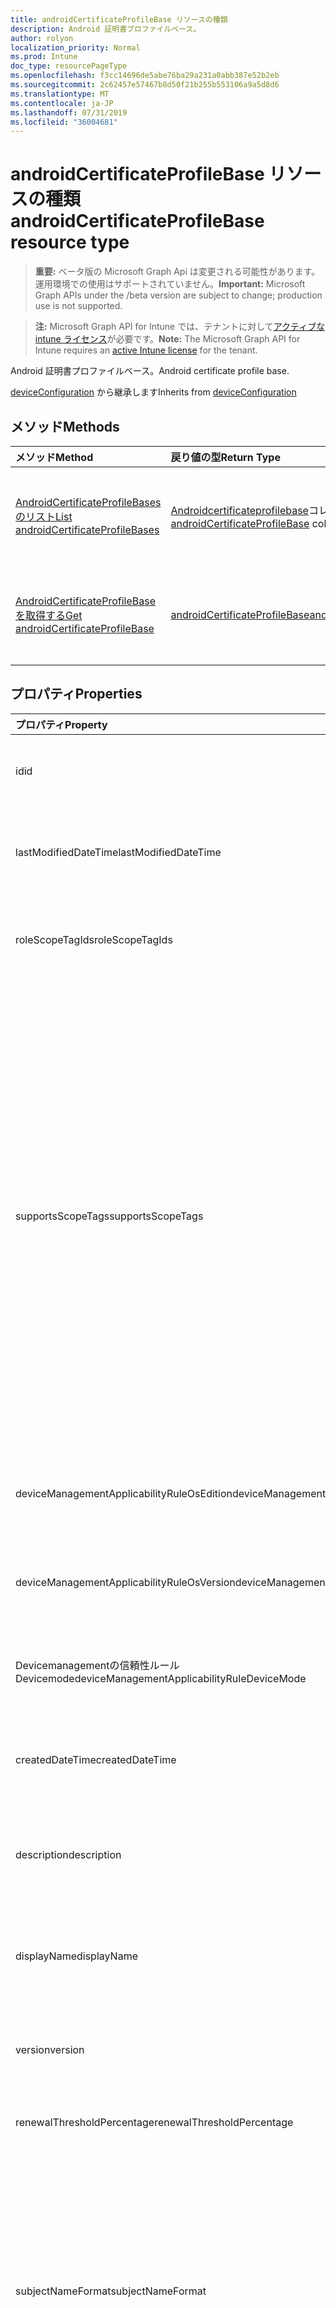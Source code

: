 ```yaml
---
title: androidCertificateProfileBase リソースの種類
description: Android 証明書プロファイルベース。
author: rolyon
localization_priority: Normal
ms.prod: Intune
doc_type: resourcePageType
ms.openlocfilehash: f3cc14696de5abe76ba29a231a0abb387e52b2eb
ms.sourcegitcommit: 2c62457e57467b8d50f21b255b553106a9a5d8d6
ms.translationtype: MT
ms.contentlocale: ja-JP
ms.lasthandoff: 07/31/2019
ms.locfileid: "36004681"
---
```

# <a name="androidcertificateprofilebase-resource-type"></a><span data-ttu-id="9a88f-103">androidCertificateProfileBase リソースの種類</span><span class="sxs-lookup"><span data-stu-id="9a88f-103">androidCertificateProfileBase resource type</span></span>

> <span data-ttu-id="9a88f-104">**重要:** ベータ版の Microsoft Graph Api は変更される可能性があります。運用環境での使用はサポートされていません。</span><span class="sxs-lookup"><span data-stu-id="9a88f-104">**Important:** Microsoft Graph APIs under the /beta version are subject to change; production use is not supported.</span></span>

> <span data-ttu-id="9a88f-105">**注:** Microsoft Graph API for Intune では、テナントに対して[アクティブな intune ライセンス](https://go.microsoft.com/fwlink/?linkid=839381)が必要です。</span><span class="sxs-lookup"><span data-stu-id="9a88f-105">**Note:** The Microsoft Graph API for Intune requires an [active Intune license](https://go.microsoft.com/fwlink/?linkid=839381) for the tenant.</span></span>

<span data-ttu-id="9a88f-106">Android 証明書プロファイルベース。</span><span class="sxs-lookup"><span data-stu-id="9a88f-106">Android certificate profile base.</span></span>


<span data-ttu-id="9a88f-107">[deviceConfiguration](../resources/intune-deviceconfig-deviceconfiguration.md) から継承します</span><span class="sxs-lookup"><span data-stu-id="9a88f-107">Inherits from [deviceConfiguration](../resources/intune-deviceconfig-deviceconfiguration.md)</span></span>

## <a name="methods"></a><span data-ttu-id="9a88f-108">メソッド</span><span class="sxs-lookup"><span data-stu-id="9a88f-108">Methods</span></span>
|<span data-ttu-id="9a88f-109">メソッド</span><span class="sxs-lookup"><span data-stu-id="9a88f-109">Method</span></span>|<span data-ttu-id="9a88f-110">戻り値の型</span><span class="sxs-lookup"><span data-stu-id="9a88f-110">Return Type</span></span>|<span data-ttu-id="9a88f-111">説明</span><span class="sxs-lookup"><span data-stu-id="9a88f-111">Description</span></span>|
|:---|:---|:---|
|[<span data-ttu-id="9a88f-112">AndroidCertificateProfileBases のリスト</span><span class="sxs-lookup"><span data-stu-id="9a88f-112">List androidCertificateProfileBases</span></span>](../api/intune-deviceconfig-androidcertificateprofilebase-list.md)|<span data-ttu-id="9a88f-113">[Androidcertificateprofilebase](../resources/intune-deviceconfig-androidcertificateprofilebase.md)コレクション</span><span class="sxs-lookup"><span data-stu-id="9a88f-113">[androidCertificateProfileBase](../resources/intune-deviceconfig-androidcertificateprofilebase.md) collection</span></span>|<span data-ttu-id="9a88f-114">[Androidcertificateprofilebase](../resources/intune-deviceconfig-androidcertificateprofilebase.md)オブジェクトのプロパティとリレーションシップをリストします。</span><span class="sxs-lookup"><span data-stu-id="9a88f-114">List properties and relationships of the [androidCertificateProfileBase](../resources/intune-deviceconfig-androidcertificateprofilebase.md) objects.</span></span>|
|[<span data-ttu-id="9a88f-115">AndroidCertificateProfileBase を取得する</span><span class="sxs-lookup"><span data-stu-id="9a88f-115">Get androidCertificateProfileBase</span></span>](../api/intune-deviceconfig-androidcertificateprofilebase-get.md)|[<span data-ttu-id="9a88f-116">androidCertificateProfileBase</span><span class="sxs-lookup"><span data-stu-id="9a88f-116">androidCertificateProfileBase</span></span>](../resources/intune-deviceconfig-androidcertificateprofilebase.md)|<span data-ttu-id="9a88f-117">[Androidcertificateprofilebase](../resources/intune-deviceconfig-androidcertificateprofilebase.md)オブジェクトのプロパティとリレーションシップを読み取ります。</span><span class="sxs-lookup"><span data-stu-id="9a88f-117">Read properties and relationships of the [androidCertificateProfileBase](../resources/intune-deviceconfig-androidcertificateprofilebase.md) object.</span></span>|

## <a name="properties"></a><span data-ttu-id="9a88f-118">プロパティ</span><span class="sxs-lookup"><span data-stu-id="9a88f-118">Properties</span></span>
|<span data-ttu-id="9a88f-119">プロパティ</span><span class="sxs-lookup"><span data-stu-id="9a88f-119">Property</span></span>|<span data-ttu-id="9a88f-120">型</span><span class="sxs-lookup"><span data-stu-id="9a88f-120">Type</span></span>|<span data-ttu-id="9a88f-121">説明</span><span class="sxs-lookup"><span data-stu-id="9a88f-121">Description</span></span>|
|:---|:---|:---|
|<span data-ttu-id="9a88f-122">id</span><span class="sxs-lookup"><span data-stu-id="9a88f-122">id</span></span>|<span data-ttu-id="9a88f-123">文字列</span><span class="sxs-lookup"><span data-stu-id="9a88f-123">String</span></span>|<span data-ttu-id="9a88f-124">エンティティのキー。</span><span class="sxs-lookup"><span data-stu-id="9a88f-124">Key of the entity.</span></span> <span data-ttu-id="9a88f-125">[deviceConfiguration](../resources/intune-deviceconfig-deviceconfiguration.md) から継承します</span><span class="sxs-lookup"><span data-stu-id="9a88f-125">Inherited from [deviceConfiguration](../resources/intune-deviceconfig-deviceconfiguration.md)</span></span>|
|<span data-ttu-id="9a88f-126">lastModifiedDateTime</span><span class="sxs-lookup"><span data-stu-id="9a88f-126">lastModifiedDateTime</span></span>|<span data-ttu-id="9a88f-127">DateTimeOffset</span><span class="sxs-lookup"><span data-stu-id="9a88f-127">DateTimeOffset</span></span>|<span data-ttu-id="9a88f-128">オブジェクトの最終更新の DateTime。</span><span class="sxs-lookup"><span data-stu-id="9a88f-128">DateTime the object was last modified.</span></span> <span data-ttu-id="9a88f-129">[deviceConfiguration](../resources/intune-deviceconfig-deviceconfiguration.md) から継承します</span><span class="sxs-lookup"><span data-stu-id="9a88f-129">Inherited from [deviceConfiguration](../resources/intune-deviceconfig-deviceconfiguration.md)</span></span>|
|<span data-ttu-id="9a88f-130">roleScopeTagIds</span><span class="sxs-lookup"><span data-stu-id="9a88f-130">roleScopeTagIds</span></span>|<span data-ttu-id="9a88f-131">文字列コレクション</span><span class="sxs-lookup"><span data-stu-id="9a88f-131">String collection</span></span>|<span data-ttu-id="9a88f-132">このエンティティインスタンスの範囲タグのリスト。</span><span class="sxs-lookup"><span data-stu-id="9a88f-132">List of Scope Tags for this Entity instance.</span></span> <span data-ttu-id="9a88f-133">[deviceConfiguration](../resources/intune-deviceconfig-deviceconfiguration.md) から継承します</span><span class="sxs-lookup"><span data-stu-id="9a88f-133">Inherited from [deviceConfiguration](../resources/intune-deviceconfig-deviceconfiguration.md)</span></span>|
|<span data-ttu-id="9a88f-134">supportsScopeTags</span><span class="sxs-lookup"><span data-stu-id="9a88f-134">supportsScopeTags</span></span>|<span data-ttu-id="9a88f-135">Boolean</span><span class="sxs-lookup"><span data-stu-id="9a88f-135">Boolean</span></span>|<span data-ttu-id="9a88f-136">基になるデバイス構成がスコープタグの割り当てをサポートしているかどうかを示します。</span><span class="sxs-lookup"><span data-stu-id="9a88f-136">Indicates whether or not the underlying Device Configuration supports the assignment of scope tags.</span></span> <span data-ttu-id="9a88f-137">この値が false である場合、ScopeTags プロパティへの割り当ては許可されません。エンティティは、スコープを持つユーザーには表示されません。</span><span class="sxs-lookup"><span data-stu-id="9a88f-137">Assigning to the ScopeTags property is not allowed when this value is false and entities will not be visible to scoped users.</span></span> <span data-ttu-id="9a88f-138">これは Silverlight で作成された従来のポリシーに対して実行され、Azure ポータルでポリシーを削除して再作成することによって解決できます。</span><span class="sxs-lookup"><span data-stu-id="9a88f-138">This occurs for Legacy policies created in Silverlight and can be resolved by deleting and recreating the policy in the Azure Portal.</span></span> <span data-ttu-id="9a88f-139">このプロパティに値を設定するには、 SetExtrusionDirection メソッドを適用します。</span><span class="sxs-lookup"><span data-stu-id="9a88f-139">This property is read-only.</span></span> <span data-ttu-id="9a88f-140">[deviceConfiguration](../resources/intune-deviceconfig-deviceconfiguration.md) から継承します</span><span class="sxs-lookup"><span data-stu-id="9a88f-140">Inherited from [deviceConfiguration](../resources/intune-deviceconfig-deviceconfiguration.md)</span></span>|
|<span data-ttu-id="9a88f-141">deviceManagementApplicabilityRuleOsEdition</span><span class="sxs-lookup"><span data-stu-id="9a88f-141">deviceManagementApplicabilityRuleOsEdition</span></span>|[<span data-ttu-id="9a88f-142">deviceManagementApplicabilityRuleOsEdition</span><span class="sxs-lookup"><span data-stu-id="9a88f-142">deviceManagementApplicabilityRuleOsEdition</span></span>](../resources/intune-deviceconfig-devicemanagementapplicabilityruleosedition.md)|<span data-ttu-id="9a88f-143">このポリシーの OS エディションの適用。</span><span class="sxs-lookup"><span data-stu-id="9a88f-143">The OS edition applicability for this Policy.</span></span> <span data-ttu-id="9a88f-144">[deviceConfiguration](../resources/intune-deviceconfig-deviceconfiguration.md) から継承します</span><span class="sxs-lookup"><span data-stu-id="9a88f-144">Inherited from [deviceConfiguration](../resources/intune-deviceconfig-deviceconfiguration.md)</span></span>|
|<span data-ttu-id="9a88f-145">deviceManagementApplicabilityRuleOsVersion</span><span class="sxs-lookup"><span data-stu-id="9a88f-145">deviceManagementApplicabilityRuleOsVersion</span></span>|[<span data-ttu-id="9a88f-146">deviceManagementApplicabilityRuleOsVersion</span><span class="sxs-lookup"><span data-stu-id="9a88f-146">deviceManagementApplicabilityRuleOsVersion</span></span>](../resources/intune-deviceconfig-devicemanagementapplicabilityruleosversion.md)|<span data-ttu-id="9a88f-147">このポリシーの OS バージョン適用ルール。</span><span class="sxs-lookup"><span data-stu-id="9a88f-147">The OS version applicability rule for this Policy.</span></span> <span data-ttu-id="9a88f-148">[deviceConfiguration](../resources/intune-deviceconfig-deviceconfiguration.md) から継承します</span><span class="sxs-lookup"><span data-stu-id="9a88f-148">Inherited from [deviceConfiguration](../resources/intune-deviceconfig-deviceconfiguration.md)</span></span>|
|<span data-ttu-id="9a88f-149">Devicemanagementの信頼性ルール Devicemode</span><span class="sxs-lookup"><span data-stu-id="9a88f-149">deviceManagementApplicabilityRuleDeviceMode</span></span>|[<span data-ttu-id="9a88f-150">Devicemanagementの信頼性ルール Devicemode</span><span class="sxs-lookup"><span data-stu-id="9a88f-150">deviceManagementApplicabilityRuleDeviceMode</span></span>](../resources/intune-deviceconfig-devicemanagementapplicabilityruledevicemode.md)|<span data-ttu-id="9a88f-151">このポリシーのデバイスモード適用ルール。</span><span class="sxs-lookup"><span data-stu-id="9a88f-151">The device mode applicability rule for this Policy.</span></span> <span data-ttu-id="9a88f-152">[deviceConfiguration](../resources/intune-deviceconfig-deviceconfiguration.md) から継承します</span><span class="sxs-lookup"><span data-stu-id="9a88f-152">Inherited from [deviceConfiguration](../resources/intune-deviceconfig-deviceconfiguration.md)</span></span>|
|<span data-ttu-id="9a88f-153">createdDateTime</span><span class="sxs-lookup"><span data-stu-id="9a88f-153">createdDateTime</span></span>|<span data-ttu-id="9a88f-154">DateTimeOffset</span><span class="sxs-lookup"><span data-stu-id="9a88f-154">DateTimeOffset</span></span>|<span data-ttu-id="9a88f-155">オブジェクトが作成された DateTime。</span><span class="sxs-lookup"><span data-stu-id="9a88f-155">DateTime the object was created.</span></span> <span data-ttu-id="9a88f-156">[deviceConfiguration](../resources/intune-deviceconfig-deviceconfiguration.md) から継承します</span><span class="sxs-lookup"><span data-stu-id="9a88f-156">Inherited from [deviceConfiguration](../resources/intune-deviceconfig-deviceconfiguration.md)</span></span>|
|<span data-ttu-id="9a88f-157">description</span><span class="sxs-lookup"><span data-stu-id="9a88f-157">description</span></span>|<span data-ttu-id="9a88f-158">String</span><span class="sxs-lookup"><span data-stu-id="9a88f-158">String</span></span>|<span data-ttu-id="9a88f-159">管理者が指定した、デバイス構成についての説明。</span><span class="sxs-lookup"><span data-stu-id="9a88f-159">Admin provided description of the Device Configuration.</span></span> <span data-ttu-id="9a88f-160">[deviceConfiguration](../resources/intune-deviceconfig-deviceconfiguration.md) から継承します</span><span class="sxs-lookup"><span data-stu-id="9a88f-160">Inherited from [deviceConfiguration](../resources/intune-deviceconfig-deviceconfiguration.md)</span></span>|
|<span data-ttu-id="9a88f-161">displayName</span><span class="sxs-lookup"><span data-stu-id="9a88f-161">displayName</span></span>|<span data-ttu-id="9a88f-162">String</span><span class="sxs-lookup"><span data-stu-id="9a88f-162">String</span></span>|<span data-ttu-id="9a88f-163">管理者が指定した、デバイス構成の名前。</span><span class="sxs-lookup"><span data-stu-id="9a88f-163">Admin provided name of the device configuration.</span></span> <span data-ttu-id="9a88f-164">[deviceConfiguration](../resources/intune-deviceconfig-deviceconfiguration.md) から継承します</span><span class="sxs-lookup"><span data-stu-id="9a88f-164">Inherited from [deviceConfiguration](../resources/intune-deviceconfig-deviceconfiguration.md)</span></span>|
|<span data-ttu-id="9a88f-165">version</span><span class="sxs-lookup"><span data-stu-id="9a88f-165">version</span></span>|<span data-ttu-id="9a88f-166">Int32</span><span class="sxs-lookup"><span data-stu-id="9a88f-166">Int32</span></span>|<span data-ttu-id="9a88f-167">デバイス構成のバージョン。</span><span class="sxs-lookup"><span data-stu-id="9a88f-167">Version of the device configuration.</span></span> <span data-ttu-id="9a88f-168">[deviceConfiguration](../resources/intune-deviceconfig-deviceconfiguration.md) から継承します</span><span class="sxs-lookup"><span data-stu-id="9a88f-168">Inherited from [deviceConfiguration](../resources/intune-deviceconfig-deviceconfiguration.md)</span></span>|
|<span data-ttu-id="9a88f-169">renewalThresholdPercentage</span><span class="sxs-lookup"><span data-stu-id="9a88f-169">renewalThresholdPercentage</span></span>|<span data-ttu-id="9a88f-170">Int32</span><span class="sxs-lookup"><span data-stu-id="9a88f-170">Int32</span></span>|<span data-ttu-id="9a88f-171">証明書の更新しきい値の割合。</span><span class="sxs-lookup"><span data-stu-id="9a88f-171">Certificate renewal threshold percentage.</span></span> <span data-ttu-id="9a88f-172">有効な値は 1 ~ 99</span><span class="sxs-lookup"><span data-stu-id="9a88f-172">Valid values 1 to 99</span></span>|
|<span data-ttu-id="9a88f-173">subjectNameFormat</span><span class="sxs-lookup"><span data-stu-id="9a88f-173">subjectNameFormat</span></span>|[<span data-ttu-id="9a88f-174">subjectNameFormat</span><span class="sxs-lookup"><span data-stu-id="9a88f-174">subjectNameFormat</span></span>](../resources/intune-deviceconfig-subjectnameformat.md)|<span data-ttu-id="9a88f-175">証明書のサブジェクト名の形式。</span><span class="sxs-lookup"><span data-stu-id="9a88f-175">Certificate Subject Name Format.</span></span> <span data-ttu-id="9a88f-176">可能な値は、`commonName`、`commonNameIncludingEmail`、`commonNameAsEmail`、`custom`、`commonNameAsIMEI`、`commonNameAsSerialNumber`、`commonNameAsAadDeviceId`、`commonNameAsIntuneDeviceId`、`commonNameAsDurableDeviceId` です。</span><span class="sxs-lookup"><span data-stu-id="9a88f-176">Possible values are: `commonName`, `commonNameIncludingEmail`, `commonNameAsEmail`, `custom`, `commonNameAsIMEI`, `commonNameAsSerialNumber`, `commonNameAsAadDeviceId`, `commonNameAsIntuneDeviceId`, `commonNameAsDurableDeviceId`.</span></span>|
|<span data-ttu-id="9a88f-177">subjectAlternativeNameType</span><span class="sxs-lookup"><span data-stu-id="9a88f-177">subjectAlternativeNameType</span></span>|[<span data-ttu-id="9a88f-178">subjectAlternativeNameType</span><span class="sxs-lookup"><span data-stu-id="9a88f-178">subjectAlternativeNameType</span></span>](../resources/intune-deviceconfig-subjectalternativenametype.md)|<span data-ttu-id="9a88f-179">証明書のサブジェクトの別名の種類。</span><span class="sxs-lookup"><span data-stu-id="9a88f-179">Certificate Subject Alternative Name Type.</span></span> <span data-ttu-id="9a88f-180">可能な値は、`none`、`emailAddress`、`userPrincipalName`、`customAzureADAttribute`、`domainNameService` です。</span><span class="sxs-lookup"><span data-stu-id="9a88f-180">Possible values are: `none`, `emailAddress`, `userPrincipalName`, `customAzureADAttribute`, `domainNameService`.</span></span>|
|<span data-ttu-id="9a88f-181">certificateValidityPeriodValue</span><span class="sxs-lookup"><span data-stu-id="9a88f-181">certificateValidityPeriodValue</span></span>|<span data-ttu-id="9a88f-182">Int32</span><span class="sxs-lookup"><span data-stu-id="9a88f-182">Int32</span></span>|<span data-ttu-id="9a88f-183">証明書の有効期間の値。</span><span class="sxs-lookup"><span data-stu-id="9a88f-183">Value for the Certificate Validity Period.</span></span>|
|<span data-ttu-id="9a88f-184">certificateValidityPeriodScale</span><span class="sxs-lookup"><span data-stu-id="9a88f-184">certificateValidityPeriodScale</span></span>|[<span data-ttu-id="9a88f-185">certificateValidityPeriodScale</span><span class="sxs-lookup"><span data-stu-id="9a88f-185">certificateValidityPeriodScale</span></span>](../resources/intune-deviceconfig-certificatevalidityperiodscale.md)|<span data-ttu-id="9a88f-186">証明書の有効期間のスケール。</span><span class="sxs-lookup"><span data-stu-id="9a88f-186">Scale for the Certificate Validity Period.</span></span> <span data-ttu-id="9a88f-187">可能な値は、`days`、`months`、`years` です。</span><span class="sxs-lookup"><span data-stu-id="9a88f-187">Possible values are: `days`, `months`, `years`.</span></span>|
|<span data-ttu-id="9a88f-188">extendedKeyUsages</span><span class="sxs-lookup"><span data-stu-id="9a88f-188">extendedKeyUsages</span></span>|<span data-ttu-id="9a88f-189">[Extendedkeyusage](../resources/intune-deviceconfig-extendedkeyusage.md)コレクション</span><span class="sxs-lookup"><span data-stu-id="9a88f-189">[extendedKeyUsage](../resources/intune-deviceconfig-extendedkeyusage.md) collection</span></span>|<span data-ttu-id="9a88f-190">拡張キー使用法 (EKU) の設定。</span><span class="sxs-lookup"><span data-stu-id="9a88f-190">Extended Key Usage (EKU) settings.</span></span> <span data-ttu-id="9a88f-191">このコレクションには、最大で 500 個の要素を含めることができます。</span><span class="sxs-lookup"><span data-stu-id="9a88f-191">This collection can contain a maximum of 500 elements.</span></span>|

## <a name="relationships"></a><span data-ttu-id="9a88f-192">リレーションシップ</span><span class="sxs-lookup"><span data-stu-id="9a88f-192">Relationships</span></span>
|<span data-ttu-id="9a88f-193">リレーションシップ</span><span class="sxs-lookup"><span data-stu-id="9a88f-193">Relationship</span></span>|<span data-ttu-id="9a88f-194">型</span><span class="sxs-lookup"><span data-stu-id="9a88f-194">Type</span></span>|<span data-ttu-id="9a88f-195">説明</span><span class="sxs-lookup"><span data-stu-id="9a88f-195">Description</span></span>|
|:---|:---|:---|
|<span data-ttu-id="9a88f-196">groupAssignments</span><span class="sxs-lookup"><span data-stu-id="9a88f-196">groupAssignments</span></span>|<span data-ttu-id="9a88f-197">[deviceConfigurationGroupAssignment](../resources/intune-deviceconfig-deviceconfigurationgroupassignment.md)コレクション</span><span class="sxs-lookup"><span data-stu-id="9a88f-197">[deviceConfigurationGroupAssignment](../resources/intune-deviceconfig-deviceconfigurationgroupassignment.md) collection</span></span>|<span data-ttu-id="9a88f-198">デバイスの構成プロファイルのグループ割り当てのリストです。</span><span class="sxs-lookup"><span data-stu-id="9a88f-198">The list of group assignments for the device configuration profile.</span></span> <span data-ttu-id="9a88f-199">[deviceConfiguration](../resources/intune-deviceconfig-deviceconfiguration.md) から継承します</span><span class="sxs-lookup"><span data-stu-id="9a88f-199">Inherited from [deviceConfiguration](../resources/intune-deviceconfig-deviceconfiguration.md)</span></span>|
|<span data-ttu-id="9a88f-200">assignments</span><span class="sxs-lookup"><span data-stu-id="9a88f-200">assignments</span></span>|<span data-ttu-id="9a88f-201">[deviceConfigurationAssignment](../resources/intune-deviceconfig-deviceconfigurationassignment.md) コレクション</span><span class="sxs-lookup"><span data-stu-id="9a88f-201">[deviceConfigurationAssignment](../resources/intune-deviceconfig-deviceconfigurationassignment.md) collection</span></span>|<span data-ttu-id="9a88f-202">デバイスの構成プロファイルの割り当てのリスト。</span><span class="sxs-lookup"><span data-stu-id="9a88f-202">The list of assignments for the device configuration profile.</span></span> <span data-ttu-id="9a88f-203">[deviceConfiguration](../resources/intune-deviceconfig-deviceconfiguration.md) から継承します</span><span class="sxs-lookup"><span data-stu-id="9a88f-203">Inherited from [deviceConfiguration](../resources/intune-deviceconfig-deviceconfiguration.md)</span></span>|
|<span data-ttu-id="9a88f-204">deviceStatuses</span><span class="sxs-lookup"><span data-stu-id="9a88f-204">deviceStatuses</span></span>|<span data-ttu-id="9a88f-205">[deviceConfigurationDeviceStatus](../resources/intune-deviceconfig-deviceconfigurationdevicestatus.md) コレクション</span><span class="sxs-lookup"><span data-stu-id="9a88f-205">[deviceConfigurationDeviceStatus](../resources/intune-deviceconfig-deviceconfigurationdevicestatus.md) collection</span></span>|<span data-ttu-id="9a88f-206">デバイスごとのデバイス構成のインストール状況。</span><span class="sxs-lookup"><span data-stu-id="9a88f-206">Device configuration installation status by device.</span></span> <span data-ttu-id="9a88f-207">[deviceConfiguration](../resources/intune-deviceconfig-deviceconfiguration.md) から継承します</span><span class="sxs-lookup"><span data-stu-id="9a88f-207">Inherited from [deviceConfiguration](../resources/intune-deviceconfig-deviceconfiguration.md)</span></span>|
|<span data-ttu-id="9a88f-208">userStatuses</span><span class="sxs-lookup"><span data-stu-id="9a88f-208">userStatuses</span></span>|<span data-ttu-id="9a88f-209">[deviceConfigurationUserStatus](../resources/intune-deviceconfig-deviceconfigurationuserstatus.md) コレクション</span><span class="sxs-lookup"><span data-stu-id="9a88f-209">[deviceConfigurationUserStatus](../resources/intune-deviceconfig-deviceconfigurationuserstatus.md) collection</span></span>|<span data-ttu-id="9a88f-210">ユーザーごとのデバイス構成のインストール状態。</span><span class="sxs-lookup"><span data-stu-id="9a88f-210">Device configuration installation status by user.</span></span> <span data-ttu-id="9a88f-211">[deviceConfiguration](../resources/intune-deviceconfig-deviceconfiguration.md) から継承します</span><span class="sxs-lookup"><span data-stu-id="9a88f-211">Inherited from [deviceConfiguration](../resources/intune-deviceconfig-deviceconfiguration.md)</span></span>|
|<span data-ttu-id="9a88f-212">deviceStatusOverview</span><span class="sxs-lookup"><span data-stu-id="9a88f-212">deviceStatusOverview</span></span>|[<span data-ttu-id="9a88f-213">deviceConfigurationDeviceOverview</span><span class="sxs-lookup"><span data-stu-id="9a88f-213">deviceConfigurationDeviceOverview</span></span>](../resources/intune-deviceconfig-deviceconfigurationdeviceoverview.md)|<span data-ttu-id="9a88f-214">デバイス構成のデバイス状態の概要 ([deviceConfiguration](../resources/intune-deviceconfig-deviceconfiguration.md) から継承)</span><span class="sxs-lookup"><span data-stu-id="9a88f-214">Device Configuration devices status overview Inherited from [deviceConfiguration](../resources/intune-deviceconfig-deviceconfiguration.md)</span></span>|
|<span data-ttu-id="9a88f-215">userStatusOverview</span><span class="sxs-lookup"><span data-stu-id="9a88f-215">userStatusOverview</span></span>|[<span data-ttu-id="9a88f-216">deviceConfigurationUserOverview</span><span class="sxs-lookup"><span data-stu-id="9a88f-216">deviceConfigurationUserOverview</span></span>](../resources/intune-deviceconfig-deviceconfigurationuseroverview.md)|<span data-ttu-id="9a88f-217">デバイス構成のユーザー状態の概要 ([deviceConfiguration](../resources/intune-deviceconfig-deviceconfiguration.md) から継承)</span><span class="sxs-lookup"><span data-stu-id="9a88f-217">Device Configuration users status overview Inherited from [deviceConfiguration](../resources/intune-deviceconfig-deviceconfiguration.md)</span></span>|
|<span data-ttu-id="9a88f-218">deviceSettingStateSummaries</span><span class="sxs-lookup"><span data-stu-id="9a88f-218">deviceSettingStateSummaries</span></span>|<span data-ttu-id="9a88f-219">[settingStateDeviceSummary](../resources/intune-deviceconfig-settingstatedevicesummary.md) コレクション</span><span class="sxs-lookup"><span data-stu-id="9a88f-219">[settingStateDeviceSummary](../resources/intune-deviceconfig-settingstatedevicesummary.md) collection</span></span>|<span data-ttu-id="9a88f-220">デバイス構成設定状態のデバイスの要約 ([deviceConfiguration](../resources/intune-deviceconfig-deviceconfiguration.md) から継承)</span><span class="sxs-lookup"><span data-stu-id="9a88f-220">Device Configuration Setting State Device Summary Inherited from [deviceConfiguration](../resources/intune-deviceconfig-deviceconfiguration.md)</span></span>|
|<span data-ttu-id="9a88f-221">rootCertificate</span><span class="sxs-lookup"><span data-stu-id="9a88f-221">rootCertificate</span></span>|[<span data-ttu-id="9a88f-222">androidTrustedRootCertificate</span><span class="sxs-lookup"><span data-stu-id="9a88f-222">androidTrustedRootCertificate</span></span>](../resources/intune-deviceconfig-androidtrustedrootcertificate.md)|<span data-ttu-id="9a88f-223">信頼されたルート証明書。</span><span class="sxs-lookup"><span data-stu-id="9a88f-223">Trusted Root Certificate.</span></span>|

## <a name="json-representation"></a><span data-ttu-id="9a88f-224">JSON 表記</span><span class="sxs-lookup"><span data-stu-id="9a88f-224">JSON Representation</span></span>
<span data-ttu-id="9a88f-225">以下は、リソースの JSON 表記です。</span><span class="sxs-lookup"><span data-stu-id="9a88f-225">Here is a JSON representation of the resource.</span></span>
<!-- {
  "blockType": "resource",
  "keyProperty": "id",
  "@odata.type": "microsoft.graph.androidCertificateProfileBase"
}
-->
``` json
{
  "@odata.type": "#microsoft.graph.androidCertificateProfileBase",
  "id": "String (identifier)",
  "lastModifiedDateTime": "String (timestamp)",
  "roleScopeTagIds": [
    "String"
  ],
  "supportsScopeTags": true,
  "deviceManagementApplicabilityRuleOsEdition": {
    "@odata.type": "microsoft.graph.deviceManagementApplicabilityRuleOsEdition",
    "osEditionTypes": [
      "String"
    ],
    "name": "String",
    "ruleType": "String"
  },
  "deviceManagementApplicabilityRuleOsVersion": {
    "@odata.type": "microsoft.graph.deviceManagementApplicabilityRuleOsVersion",
    "minOSVersion": "String",
    "maxOSVersion": "String",
    "name": "String",
    "ruleType": "String"
  },
  "deviceManagementApplicabilityRuleDeviceMode": {
    "@odata.type": "microsoft.graph.deviceManagementApplicabilityRuleDeviceMode",
    "deviceMode": "String",
    "name": "String",
    "ruleType": "String"
  },
  "createdDateTime": "String (timestamp)",
  "description": "String",
  "displayName": "String",
  "version": 1024,
  "renewalThresholdPercentage": 1024,
  "subjectNameFormat": "String",
  "subjectAlternativeNameType": "String",
  "certificateValidityPeriodValue": 1024,
  "certificateValidityPeriodScale": "String",
  "extendedKeyUsages": [
    {
      "@odata.type": "microsoft.graph.extendedKeyUsage",
      "name": "String",
      "objectIdentifier": "String"
    }
  ]
}
```





